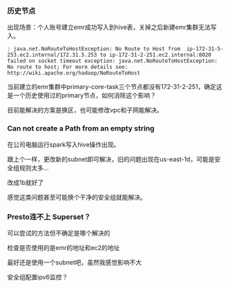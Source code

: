### 历史节点

出现场景：个人账号建立emr成功写入到hive表，关掉之后新建emr集群无法写入。

```shell
: java.net.NoRouteToHostException: No Route to Host from  ip-172-31-5-253.ec2.internal/172.31.5.253 to ip-172-31-2-251.ec2.internal:8020 failed on socket timeout exception: java.net.NoRouteToHostException: No route to host; For more details see:  http://wiki.apache.org/hadoop/NoRouteToHost
```

当前建立的emr集群中primary-core-task三个节点都没有172-31-2-251，确定这是一个历史使用过的primary节点，如何消除这个影响？

目前能解决的方案是换区，也可能修改vpc和子网能解决。





### Can not create a Path from an empty string

在公司电脑运行spark写入hive操作出现。

跟上个一样，更改新的subnet即可解决，旧的问题出现在us-east-1d，可能是安全组规则太多...

改成1b就好了

感觉这类问题甚至可能换个干净的安全组就能解决。





### Presto连不上 Superset？

可以尝试的方法但不确定是哪个解决的

检查是否使用的是emr的地址和ec2的地址

最好还是使用一个subnet吧，虽然我感觉影响不大

安全组配置ipv6监控？



